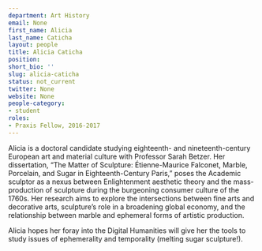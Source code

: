 ```yaml
---
department: Art History
email: None
first_name: Alicia
last_name: Caticha
layout: people
title: Alicia Caticha
position:
short_bio: ''
slug: alicia-caticha
status: not_current
twitter: None
website: None
people-category:
- student
roles:
- Praxis Fellow, 2016-2017
---
```

Alicia is a doctoral candidate studying eighteenth- and nineteenth-century European art and material culture with Professor Sarah Betzer.  Her dissertation, “The Matter of Sculpture: Étienne-Maurice Falconet, Marble, Porcelain, and Sugar in Eighteenth-Century Paris,” poses the Academic sculptor as a nexus between Enlightenment aesthetic theory and the mass-production of sculpture during the burgeoning consumer culture of the 1760s.  Her research aims to explore the intersections between fine arts and decorative arts, sculpture’s role in a broadening global economy, and the relationship between marble and ephemeral forms of artistic production.

Alicia hopes her foray into the Digital Humanities will give her the tools to study issues of ephemerality and temporality (melting sugar sculpture!).